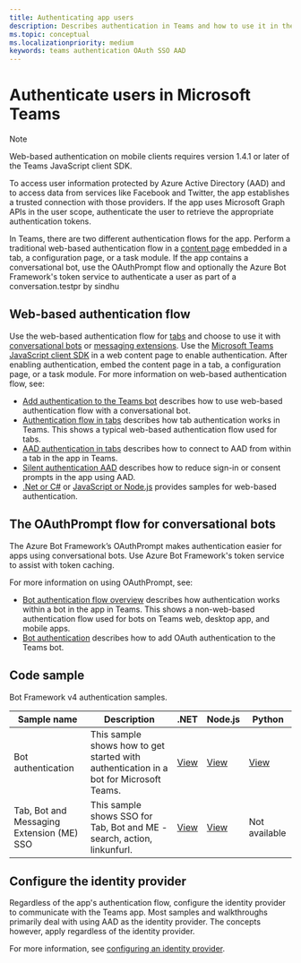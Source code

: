 ```yaml
---
title: Authenticating app users
description: Describes authentication in Teams and how to use it in the apps
ms.topic: conceptual
ms.localizationpriority: medium
keywords: teams authentication OAuth SSO AAD
---
```

# Authenticate users in Microsoft Teams

> [!Note]
> Web-based authentication on mobile clients requires version 1.4.1 or later of the Teams JavaScript client SDK.

To access user information protected by Azure Active Directory (AAD) and to access data from services like Facebook and Twitter, the app establishes a trusted connection with those providers. If the app uses Microsoft Graph APIs in the user scope, authenticate the user to retrieve the appropriate authentication tokens.

In Teams, there are two different authentication flows for the app. Perform a traditional web-based authentication flow in a [content page](~/tabs/how-to/create-tab-pages/content-page.md) embedded in a tab, a configuration page, or a task module. If the app contains a conversational bot, use the OAuthPrompt flow and optionally the Azure Bot Framework's token service to authenticate a user as part of a conversation.testpr by sindhu

## Web-based authentication flow

Use the web-based authentication flow for [tabs](~/tabs/what-are-tabs.md) and choose to use it with [conversational bots](~/bots/what-are-bots.md) or [messaging extensions](~/messaging-extensions/what-are-messaging-extensions.md). Use the [Microsoft Teams JavaScript client SDK](/javascript/api/overview/msteams-client) in a web content page to enable authentication. After enabling authentication, embed the content page in a tab, a configuration page, or a task module. For more information on web-based authentication flow, see:

* [Add authentication to the Teams bot](~/bots/how-to/authentication/add-authentication.md) describes how to use web-based authentication flow with a conversational bot.
* [Authentication flow in tabs](~/tabs/how-to/authentication/auth-flow-tab.md) describes how tab authentication works in Teams. This shows a typical web-based authentication flow used for tabs.
* [AAD authentication in tabs](~/tabs/how-to/authentication/auth-tab-AAD.md) describes how to connect to AAD from within a tab in the app in Teams.
* [Silent authentication AAD](~/tabs/how-to/authentication/auth-silent-AAD.md) describes how to reduce sign-in or consent prompts in the app using AAD.
* [.Net or C#](https://github.com/OfficeDev/microsoft-teams-sample-complete-csharp) or [JavaScript or Node.js](https://github.com/OfficeDev/microsoft-teams-sample-complete-node) provides samples for web-based authentication.

## The OAuthPrompt flow for conversational bots

The Azure Bot Framework’s OAuthPrompt makes authentication easier for apps using conversational bots. Use Azure Bot Framework's token service to assist with token caching.

For more information on using OAuthPrompt, see:

* [Bot authentication flow overview](~/bots/how-to/authentication/auth-flow-bot.md) describes how authentication works within a bot in the app in Teams. This shows a non-web-based authentication flow used for bots on Teams web, desktop app, and mobile apps.
* [Bot authentication](~/bots/how-to/authentication/add-authentication.md) describes how to add OAuth authentication to the Teams bot.

## Code sample

Bot Framework v4 authentication samples.

| **Sample name** | **Description** | **.NET** | **Node.js** | **Python** |
|---------------|------------|------------|-------------|---------------|
| Bot authentication | This sample shows how to get started with authentication in a bot for Microsoft Teams. | [View](https://github.com/microsoft/BotBuilder-Samples/tree/master/samples/csharp_dotnetcore/46.teams-auth) | [View](https://github.com/microsoft/BotBuilder-Samples/tree/master/samples/javascript_nodejs/46.teams-auth) | [View](https://github.com/microsoft/BotBuilder-Samples/tree/main/samples/python/46.teams-auth) |
| Tab, Bot and Messaging Extension (ME) SSO | This sample shows SSO for Tab, Bot and ME - search, action, linkunfurl. |  [View](https://github.com/OfficeDev/Microsoft-Teams-Samples/tree/main/samples/app-sso/csharp) | [View](https://github.com/OfficeDev/Microsoft-Teams-Samples/tree/main/samples/app-sso/nodejs) | Not available |


## Configure the identity provider

Regardless of the app's authentication flow, configure the identity provider to communicate with the Teams app. Most samples and walkthroughs primarily deal with using AAD as the identity provider. The concepts however, apply regardless of the identity provider. 

For more information, see [configuring an identity provider](~/concepts/authentication/configure-identity-provider.md).

